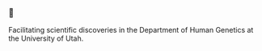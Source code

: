 ### 🤔

Facilitating scientific discoveries in the Department of Human Genetics at the University of Utah.
